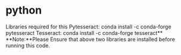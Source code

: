 # python
Libraries required for this 
Pytesseract: conda install -c conda-forge pytesseract
Tesseract: conda install -c conda-forge tesseract**
**Note:**Please Ensure that above two libraries are installed before running this code.
